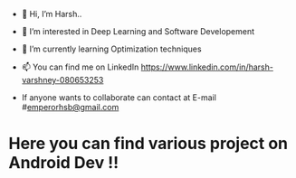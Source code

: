 - 👋 Hi, I’m Harsh..
- 👀 I’m interested in Deep Learning and Software Developement
- 🌱 I’m currently learning Optimization techniques
- 📫 You can find me on LinkedIn https://www.linkedin.com/in/harsh-varshney-080653253

- If anyone wants to collaborate can contact at E-mail #emperorhsb@gmail.com

# Here you can find various project on Android Dev !!

<!---
HHHHHVarshney/HHHHHVarshney is a ✨ special ✨ repository because its `README.md` (this file) appears on your GitHub profile.
You can click the Preview link to take a look at your changes.
--->
